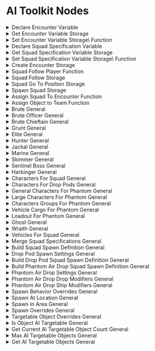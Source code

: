 # AI Toolkit Nodes

<details>

<summary>Declare Encounter Variable</summary>

### Node Rules

ruleID: RequiredNodeInput\
RequiredProperties:\
Identifier\
Scope

pinId: Identifier\
dataType: identifier

#### Editor Settings

pinId: Initial Value\
dataType: encounter

#### Editor Settings

defaultValue: String: nil

pinId: Scope\
dataType: forge\_variable\_scope

#### Editor Settings

userData:

#### Editor Settings

### Node Category: Unused\_AIToolkit\_Variables\\

</details>

<details>

<summary>Get Encounter Variable Storage</summary>

### Node Rules

ruleID: RequiredNodeInput\
RequiredProperties:\
Identifier\
Scope

pinId: Identifier\
dataType: identifier

#### Editor Settings

pinId: Scope\
dataType: forge\_variable\_scope

#### Editor Settings

pinId: Object\
dataType: object\
defaultValue: String: nil

#### Editor Settings

### Output Pins

pinId: Out\
dataType: encounter\
userData:

#### Editor Settings

#### Editor Settings

### Node Category: Unused\_AIToolkit\_Variables\\

</details>

<details>

<summary>Set Encounter Variable Storage\ Function</summary>

### Node Rules

ruleID: RequiredNodeInput\
RequiredProperties:\
Identifier\
Scope

pinId: ActionStart\
dataType: execute

pinId: Identifier\
dataType: identifier

#### Editor Settings

pinId: Value\
dataType: encounter\
defaultValue: String: nil

#### Editor Settings

pinId: Scope\
dataType: forge\_variable\_scope

#### Editor Settings

pinId: Object\
dataType: object\
defaultValue: String: nil

#### Editor Settings

### Output Pins

pinId: ActionComplete\
dataType: execute

userData:

#### Editor Settings

### Node Category: Unused\_AIToolkit\_Variables\\

</details>

<details>

<summary>Declare Squad Specification Variable</summary>

### Node Rules

ruleID: RequiredNodeInput\
RequiredProperties:\
Identifier\
Scope

pinId: Identifier\
dataType: identifier

#### Editor Settings

pinId: Initial Value\
dataType: squad\_specification

#### Editor Settings

defaultValue: String: nil

pinId: Scope\
dataType: forge\_variable\_scope

#### Editor Settings

userData:

#### Editor Settings

### Node Category: Unused\_AIToolkit\_Variables\\

</details>

<details>

<summary>Get Squad Specification Variable Storage</summary>

### Node Rules

ruleID: RequiredNodeInput\
RequiredProperties:\
Identifier\
Scope

pinId: Identifier\
dataType: identifier

#### Editor Settings

pinId: Scope\
dataType: forge\_variable\_scope

#### Editor Settings

pinId: Object\
dataType: object\
defaultValue: String: nil

#### Editor Settings

### Output Pins

pinId: Out\
dataType: squad\_specification\
userData:

#### Editor Settings

#### Editor Settings

### Node Category: Unused\_AIToolkit\_Variables\\

</details>

<details>

<summary>Set Squad Specification Variable Storage\ Function</summary>

### Node Rules

ruleID: RequiredNodeInput\
RequiredProperties:\
Identifier\
Scope

pinId: ActionStart\
dataType: execute

pinId: Identifier\
dataType: identifier

#### Editor Settings

pinId: Value\
dataType: squad\_specification\
defaultValue: String: nil

#### Editor Settings

pinId: Scope\
dataType: forge\_variable\_scope

#### Editor Settings

pinId: Object\
dataType: object\
defaultValue: String: nil

#### Editor Settings

### Output Pins

pinId: ActionComplete\
dataType: execute

userData:

#### Editor Settings

### Node Category: Unused\_AIToolkit\_Variables\\

</details>

<details>

<summary>Create Encounter Storage</summary>

### Node Rules

ruleID: RequiredNodeInput\
RequiredProperties:\
Area Object\
Identifier

pinId: ActionStart\
dataType: execute

pinId: Area Object\
dataType: object

#### Editor Settings

pinId: Identifier\
dataType: identifier

#### Editor Settings

### Output Pins

pinId: ActionComplete\
dataType: execute

userData:

#### Editor Settings

### Node Category: Unused\_AIToolkit\\

</details>

<details>

<summary>Squad Follow Player Function</summary>

### Node Rules

ruleID: RequiredNodeInput\
RequiredProperties:\
Squad\
Player

pinId: ActionStart\
dataType: execute

pinId: Squad\
dataType: ai\_squad

#### Editor Settings

pinId: Player\
dataType: object

#### Editor Settings

properties: propertyName: Radius\
dataType: number\
defaultValue: Float: 50.0

MinRange: 10.0\
MaxRange: 100.0\
Step: 1.0

#### Editor Settings

propertyName: Refresh Distance\
dataType: number\
defaultValue: Float: 30.0

MinRange: 10.0\
MaxRange: 100.0\
Step: 1.0

#### Editor Settings

propertyName: Refresh Time\
dataType: number\
defaultValue: Float: 5.0

MinRange: 1.0\
MaxRange: 30.0\
Step: 1.0

#### Editor Settings

### Output Pins

pinId: ActionComplete\
dataType: execute

userData:

#### Editor Settings

### Node Category: Unused\_AIToolkit\\

</details>

<details>

<summary>Squad Follow Storage</summary>

### Node Rules

ruleID: RequiredNodeInput\
RequiredProperties:\
Object\
Squad

pinId: ActionStart\
dataType: execute

pinId: Squad\
dataType: ai\_squad

#### Editor Settings

pinId: Object\
dataType: object

#### Editor Settings

properties: propertyName: Radius\
dataType: number\
defaultValue: Float: 50.0

MinRange: 10.0\
MaxRange: 100.0\
Step: 1.0

#### Editor Settings

propertyName: Refresh Distance\
dataType: number\
defaultValue: Float: 30.0

MinRange: 10.0\
MaxRange: 100.0\
Step: 1.0

#### Editor Settings

propertyName: Refresh Time\
dataType: number\
defaultValue: Float: 5.0

MinRange: 1.0\
MaxRange: 30.0\
Step: 1.0

#### Editor Settings

### Output Pins

pinId: ActionComplete\
dataType: execute

userData:

#### Editor Settings

### Node Category: Unused\_AIToolkit\\

</details>

<details>

<summary>Squad Go To Position Storage</summary>

### Node Rules

ruleID: RequiredNodeInput\
RequiredProperties:\
Squad\
Position

pinId: ActionStart\
dataType: execute

pinId: Squad\
dataType: ai\_squad

#### Editor Settings

pinId: Position\
dataType: vector3

#### Editor Settings

pinId: Radius\
dataType: number\
defaultValue: Float: 50.0

MinRange: 10.0\
MaxRange: 100.0\
Step: 1.0

#### Editor Settings

### Output Pins

pinId: ActionComplete\
dataType: execute

userData:

#### Editor Settings

### Node Category: Unused\_AIToolkit\\

</details>

<details>

<summary>Spawn Squad Storage</summary>

### Node Rules

ruleID: RequiredNodeInput\
RequiredProperties:\
SquadSpawnDefinition

pinId: ActionStart\
dataType: execute

pinId: SquadSpawnDefinition\
dataType: ai\_squad\_definition

#### Editor Settings

pinId: Identifier\
dataType: identifier\
defaultValue: String: nil

#### Editor Settings

### Output Pins

pinId: ActionComplete\
dataType: execute

userData:

#### Editor Settings

### Node Category: Unused\_AIToolkit\\

</details>

<details>

<summary>Assign Squad To Encounter Function</summary>

### Node Rules

ruleID: RequiredNodeInput\
RequiredProperties:\
Squad\
Encounter

pinId: ActionStart\
dataType: execute

pinId: Squad\
dataType: ai\_squad

#### Editor Settings

pinId: Encounter\
dataType: encounter

#### Editor Settings

### Output Pins

pinId: ActionComplete\
dataType: execute

userData:

#### Editor Settings

### Node Category: Unused\_AIToolkit\\

</details>

<details>

<summary>Assign Object to Team Function</summary>

### Node Rules

ruleID: RequiredNodeInput\
RequiredProperties:\
Target

pinId: ActionStart\
dataType: execute

pinId: Target\
dataType: object

#### Editor Settings

pinId: Team\
dataType: team\
defaultValue: String: nil

#### Editor Settings

pinId: Bias\
dataType: number\
defaultValue: String: nil

#### Editor Settings

MinRange: -1.0\
MaxRange: 1.0\
Step: 0.1

pinId: Targetable Object Overrides\
dataType: targetable\_object\_overrides\
defaultValue: String: nil

#### Editor Settings

### Output Pins

pinId: ActionComplete\
dataType: execute

userData:

#### Editor Settings

### Node Category: Unused\_AIToolkit\\

</details>

<details>

<summary>Brute General</summary>

### Input Pins

pinId: Character Type\
dataType: ai_brute_character_type\
defaultValue: String: AICharacterTypeIdTable.brute_minor
#### Editor Settings\

### Output Pins

pinId: Character Specification\
dataType: character_specification\
labels: brute\
userData:\

#### Editor Settings

### Node Category: Unused_AIToolkit_Characters\

</details>

<details>

<summary>Brute Officer General</summary>

### Input Pins

pinId: Character Type\
dataType: ai_brute_officer_character_type\
defaultValue: String: AICharacterTypeIdTable.brute_captain
#### Editor Settings\

### Output Pins

pinId: Character Specification\
dataType: character_specification\
labels: brute_officer\
userData:\

#### Editor Settings

### Node Category: Unused_AIToolkit_Characters\

</details>

<details>

<summary>Brute Chieftain General</summary>

### Input Pins

pinId: Character Type\
dataType: ai_brute_chieftain_character_type\
defaultValue: String: AICharacterTypeIdTable.brute_chieftan
#### Editor Settings\

### Output Pins

pinId: Character Specification\
dataType: character_specification\
labels: brute_chieftain\
userData:\

#### Editor Settings

### Node Category: Unused_AIToolkit_Characters\

</details>

<details>

<summary>Grunt General</summary>

### Input Pins

pinId: Character Type\
dataType: ai_grunt_character_type\
defaultValue: String: AICharacterTypeIdTable.grunt_conscript_a
#### Editor Settings\

### Output Pins

pinId: Character Specification\
dataType: character_specification\
labels: grunt\
userData:\

#### Editor Settings

### Node Category: Unused_AIToolkit_Characters\

</details>

<details>

<summary>Elite General</summary>

### Input Pins

pinId: Character Type\
dataType: ai_elite_character_type\
defaultValue: String: AICharacterTypeIdTable.elite_mercenary
#### Editor Settings\

### Output Pins

pinId: Character Specification\
dataType: character_specification\
labels: elite\
userData:\

#### Editor Settings

### Node Category: Unused_AIToolkit_Characters\

</details>

<details>

<summary>Hunter General</summary>

### Input Pins

pinId: Character Type\
dataType: ai_hunter_character_type\
defaultValue: String: AICharacterTypeIdTable.hunter
#### Editor Settings\

### Output Pins

pinId: Character Specification\
dataType: character_specification\
labels: hunter\
userData:\

#### Editor Settings

### Node Category: Unused_AIToolkit_Characters\

</details>

<details>

<summary>Jackal General</summary>

### Input Pins

pinId: Character Type\
dataType: ai_jackal_character_type\
defaultValue: String: AICharacterTypeIdTable.jackal_freebooter
#### Editor Settings\

### Output Pins

pinId: Character Specification\
dataType: character_specification\
labels: jackal\
userData:\

#### Editor Settings

### Node Category: Unused_AIToolkit_Characters\

</details>

<details>

<summary>Marine General</summary>

### Input Pins

pinId: Character Type\
dataType: ai_marine_character_type\
defaultValue: String: AICharacterTypeIdTable.marine_assault
#### Editor Settings\

### Output Pins

pinId: Character Specification\
dataType: character_specification\
labels: marine\
userData:\

#### Editor Settings

### Node Category: Unused_AIToolkit_Characters\

</details>

<details>

<summary>Skimmer General</summary>

### Input Pins

pinId: Character Type\
dataType: ai_skimmer_character_type\
defaultValue: String: AICharacterTypeIdTable.skimmer
#### Editor Settings\

### Output Pins

pinId: Character Specification\
dataType: character_specification\
labels: skimmer\
userData:\

#### Editor Settings

### Node Category: Unused_AIToolkit_Characters\

</details>

<details>

<summary>Sentinel Boss General</summary>

### Input Pins

pinId: Character Type\
dataType: ai_sentinel_boss_character_type\
defaultValue: String: AICharacterTypeIdTable.adjutant_resolution_spire
#### Editor Settings\

### Output Pins

pinId: Character Specification\
dataType: character_specification\
labels: sentinel_boss\
userData:\

#### Editor Settings

### Node Category: Unused_AIToolkit_Characters\

</details>

<details>

<summary>Harbinger General</summary>

### Output Pins

pinId: Character Specification\
dataType: character_specification\
labels: inquisitor\
userData:\

#### Editor Settings

### Node Category: Unused_AIToolkit_Characters\

</details>

<details>

<summary>Characters For Squad General</summary>

### Input Pins

pinId: Entry1\
dataType: character_specification\
defaultValue: String: nil

#### Editor Settings

pinId: Entry2\
dataType: character_specification\
defaultValue: String: nil

#### Editor Settings

pinId: Entry3\
dataType: character_specification\
defaultValue: String: nil

#### Editor Settings

pinId: Entry4\
dataType: character_specification\
defaultValue: String: nil

#### Editor Settings\

### Output Pins

pinId: Squad Specification\
dataType: squad_specification\
labels: character_group\
userData:\

#### Editor Settings

### Node Category: Unused_AIToolkit\

</details>

<details>

<summary>Characters For Drop Pods General</summary>

### Input Pins

pinId: Entry1\
dataType: character_specification\
defaultValue: String: nil

#### Editor Settings

pinId: Entry2\
dataType: character_specification\
defaultValue: String: nil

#### Editor Settings

pinId: Entry3\
dataType: character_specification\
defaultValue: String: nil

#### Editor Settings

pinId: Entry4\
dataType: character_specification\
defaultValue: String: nil

#### Editor Settings\

### Output Pins

pinId: Squad Specification\
dataType: squad_specification\
userData:\

#### Editor Settings

### Node Category: Unused_AIToolkit\

</details>

<details>

<summary>General Characters For Phantom General</summary>

### Input Pins

pinId: Entry1\
dataType: character_specification\
defaultValue: String: nil

#### Editor Settings

pinId: Entry2\
dataType: character_specification\
defaultValue: String: nil

#### Editor Settings

pinId: Entry3\
dataType: character_specification\
defaultValue: String: nil

#### Editor Settings

pinId: Entry4\
dataType: character_specification\
defaultValue: String: nil

#### Editor Settings\

### Output Pins

pinId: Squad Specification\
dataType: squad_specification\
labels: phantom_general_passenger_group\
userData:\

#### Editor Settings

### Node Category: Unused_AIToolkit\

</details>

<details>

<summary>Large Characters For Phantom General</summary>

### Input Pins

pinId: Entry1\
dataType: character_specification\
defaultValue: String: nil

#### Editor Settings

pinId: Entry2\
dataType: character_specification\
defaultValue: String: nil

#### Editor Settings

pinId: Entry3\
dataType: character_specification\
defaultValue: String: nil

#### Editor Settings

pinId: Entry4\
dataType: character_specification\
defaultValue: String: nil

#### Editor Settings\

### Output Pins

pinId: Phantom Large Passengers\
dataType: squad_specification\
labels: phantom_general_passenger_group\
userData:\

#### Editor Settings

### Node Category: Unused_AIToolkit\

</details>

<details>

<summary>Characters Groups For Phantom General</summary>

### Input Pins

pinId: Entry1\
dataType: squad_specification\
defaultValue: String: nil

#### Editor Settings

pinId: Entry2\
dataType: squad_specification\
defaultValue: String: nil

#### Editor Settings

pinId: Entry3\
dataType: squad_specification\
defaultValue: String: nil

#### Editor Settings

pinId: Entry4\
dataType: squad_specification\
defaultValue: String: nil

#### Editor Settings\

### Output Pins

pinId: Phantom Passengers\
dataType: squad_specification\
labels: phantom_full_passenger_group\
userData:\

#### Editor Settings

### Node Category: Unused_AIToolkit\

</details>

<details>

<summary>Vehicle Cargo For Phantom General</summary>

### Input Pins

pinId: Large Cargo\
dataType: vehicle_specification\
defaultValue: String: nil

#### Editor Settings

pinId: Small Cargo 1\
dataType: vehicle_specification\
defaultValue: String: nil

#### Editor Settings

pinId: Small Cargo 2\
dataType: vehicle_specification\
defaultValue: String: nil

#### Editor Settings\

### Output Pins

pinId: Phantom Vehicle Cargo\
dataType: squad_specification\
labels: phantom_vehicle_cargo_group\
userData:\

#### Editor Settings

### Node Category: Unused_AIToolkit\

</details>

<details>

<summary>Loadout For Phantom General</summary>

### Input Pins

pinId: Phantom Passengers\
dataType: squad_specification\
defaultValue: String: nil

#### Editor Settings

pinId: Phantom Vehicle Cargo\
dataType: squad_specification\
defaultValue: String: nil

#### Editor Settings\

### Output Pins

pinId: Phantom Passengers Out\
dataType: squad_specification\
labels: phantom_full_loadout\
userData:\

#### Editor Settings

### Node Category: Unused_AIToolkit\

</details>

<details>

<summary>Ghost General</summary>

### Input Pins

pinId: Driver\
dataType: character_specification\
defaultValue: String: nil

#### Editor Settings

pinId: Config\
dataType: number\
defaultValue: String: nil

#### Editor Settings\

### Output Pins

pinId: Vehicle Specification Entry\
dataType: vehicle_specification\
labels: small_vehicle\
userData:\

#### Editor Settings

### Node Category: Unused_AIToolkit_Vehicles\

</details>

<details>

<summary>Wraith General</summary>

### Input Pins

pinId: Driver\
dataType: character_specification\
defaultValue: String: nil

#### Editor Settings

pinId: Gunner\
dataType: character_specification\
defaultValue: String: nil

#### Editor Settings

pinId: Config\
dataType: number\
defaultValue: String: nil

#### Editor Settings\

### Output Pins

pinId: Vehicle Specification Entry\
dataType: vehicle_specification\
labels: large_vehicle\
userData:\

#### Editor Settings

### Node Category: Unused_AIToolkit_Vehicles\

</details>

<details>

<summary>Vehicles For Squad General</summary>

### Input Pins

pinId: Entry1\
dataType: vehicle_specification\
defaultValue: String: nil

#### Editor Settings

pinId: Entry2\
dataType: vehicle_specification\
defaultValue: String: nil

#### Editor Settings

pinId: Entry3\
dataType: vehicle_specification\
defaultValue: String: nil

#### Editor Settings

pinId: Entry4\
dataType: vehicle_specification\
defaultValue: String: nil

#### Editor Settings\

### Output Pins

pinId: Squad Specification\
dataType: squad_specification\
labels: vehicle_group\
userData:\

#### Editor Settings

### Node Category: Unused_AIToolkit\

</details>

<details>

<summary>Merge Squad Specifications General</summary>

### Input Pins

pinId: Entry1\
dataType: squad_specification\
defaultValue: String: nil

#### Editor Settings

pinId: Entry2\
dataType: squad_specification\
defaultValue: String: nil

#### Editor Settings

pinId: Entry3\
dataType: squad_specification\
defaultValue: String: nil

#### Editor Settings

pinId: Entry4\
dataType: squad_specification\
defaultValue: String: nil

#### Editor Settings\

### Output Pins

pinId: Squad Specification\
dataType: squad_specification\
labels: full_squad_specification\
userData:\

#### Editor Settings

### Node Category: Unused_AIToolkit\

</details>

<details>

<summary>Build Squad Spawn Definition General</summary>

### Node Rules

ruleID: RequiredNodeInput\
RequiredProperties:\
Encounter\
Team\
Squad Specification

pinId: Encounter\
dataType: encounter

#### Editor Settings

pinId: Team\
dataType: team

#### Editor Settings

pinId: Squad Specification\
dataType: squad\_specification

#### Editor Settings

pinId: Spawn Overrides\
dataType: spawn\_overrides\
defaultValue: String: nil

#### Editor Settings

### Output Pins

pinId: AI Squad Definition\
dataType: ai\_squad\_definition\
userData:

#### Editor Settings

#### Editor Settings

### Node Category: Unused\_AIToolkit\\

</details>

<details>

<summary>Drop Pod Spawn Settings General</summary>

### Input Pins

pinId: Spawn Time Window\
dataType: number\
defaultValue: Float: 3.0
#### Editor Settings

pinId: Spawn Overrides\
dataType: spawn_overrides\
defaultValue: String: nil

#### Editor Settings\

### Output Pins

pinId: Drop Pod Spawn Settings\
dataType: drop_pod_spawn_settings\
userData:\

#### Editor Settings

### Node Category: Unused_AIToolkit\

</details>

<details>

<summary>Build Drop Pod Squad Spawn Definition General</summary>

### Node Rules

ruleID: RequiredNodeInput\
RequiredProperties:\
Encounter\
Team\
Squad Specification\
Drop Pod Spawn Settings

pinId: Encounter\
dataType: encounter

#### Editor Settings

pinId: Team\
dataType: team

#### Editor Settings

pinId: Squad Specification\
dataType: squad\_specification

#### Editor Settings

pinId: Drop Pod Spawn Settings\
dataType: drop\_pod\_spawn\_settings

#### Editor Settings

### Output Pins

pinId: AI Squad Definition\
dataType: ai\_squad\_definition\
userData:

#### Editor Settings

#### Editor Settings

### Node Category: Unused\_AIToolkit\\

</details>

<details>

<summary>Build Phantom Air Drop Squad Spawn Definition General</summary>

### Node Rules

ruleID: RequiredNodeInput\
RequiredProperties:\
Encounter\
Team\
Squad Specification\
Phantom Air Drop Settings

pinId: Encounter\
dataType: encounter

#### Editor Settings

pinId: Team\
dataType: team

#### Editor Settings

pinId: Squad Specification\
dataType: squad\_specification

#### Editor Settings

pinId: Phantom Air Drop Settings\
dataType: phantom\_air\_drop\_settings

#### Editor Settings

### Output Pins

pinId: AI Squad Definition\
dataType: ai\_squad\_definition\
userData:

#### Editor Settings

#### Editor Settings

### Node Category: Unused\_AIToolkit\\

</details>

<details>

<summary>Phantom Air Drop Settings General</summary>

### Node Rules

ruleID: RequiredNodeInput\
RequiredProperties:\
Location

pinId: Location\
dataType: object

#### Editor Settings

pinId: Phantom Air Drop Ship Modifiers\
dataType: phantom\_air\_drop\_ship\_modifiers\
defaultValue: String: nil

#### Editor Settings

pinId: Phantom Air Drop Drop Modifiers\
dataType: phantom\_air\_drop\_drop\_modifiers\
defaultValue: String: nil

#### Editor Settings

pinId: Spawn Behavior Overrides\
dataType: spawn\_behavior\_overrides\
defaultValue: String: nil

#### Editor Settings

### Output Pins

pinId: Phantom Air Drop Settings\
dataType: phantom\_air\_drop\_settings\
userData:

#### Editor Settings

#### Editor Settings

### Node Category: Unused\_AIToolkit\\

</details>

<details>

<summary>Phantom Air Drop Drop Modifiers General</summary>

### Input Pins

pinId: Initial Combat State\
dataType: actor_basic_combat_status\
defaultValue: String: nil

#### Editor Settings

pinId: Passenger Seat Preference\
dataType: air_drop_passenger_seat_preference\
defaultValue: Enumerable: PASSENGER_SEAT_PREFERENCE.Both
#### Editor Settings

pinId: Passenger Drop Height\
dataType: number\
defaultValue: Float: 2.0
#### Editor Settings

pinId: Vehicle Drop Height\
dataType: number\
defaultValue: Float: 2.0
#### Editor Settings\

### Output Pins

pinId: Phantom Air Drop Drop Modifiers\
dataType: phantom_air_drop_drop_modifiers\
userData:\

#### Editor Settings

### Node Category: Unused_AIToolkit\

</details>

<details>

<summary>Phantom Air Drop Ship Modifiers General</summary>

### Input Pins

pinId: Chin Gun Present\
dataType: bool\
defaultValue: Bool: true
#### Editor Settings

pinId: Side Gunner Type\
dataType: phantom_side_gunner\
defaultValue: String: nil

#### Editor Settings

pinId: Attack After Drop Duration\
dataType: number\
defaultValue: Float: 0.0
#### Editor Settings\

### Output Pins

pinId: Phantom Air Drop Ship Modifiers\
dataType: phantom_air_drop_ship_modifiers\
userData:\

#### Editor Settings

### Node Category: Unused_AIToolkit\

</details>

<details>

<summary>Spawn Behavior Overrides General</summary>

### Input Pins

pinId: Braindead\
dataType: bool\
defaultValue: Bool: false
#### Editor Settings

pinId: Blind\
dataType: bool\
defaultValue: Bool: false
#### Editor Settings

pinId: Deaf\
dataType: bool\
defaultValue: Bool: false
#### Editor Settings

pinId: Magic Sight\
dataType: bool\
defaultValue: Bool: false
#### Editor Settings\

### Output Pins

pinId: Spawn Behavior Overrides\
dataType: spawn_behavior_overrides\
userData:\

#### Editor Settings

### Node Category: Unused_AIToolkit\

</details>

<details>

<summary>Spawn At Location General</summary>

### Node Rules

ruleID: RequiredNodeInput\
RequiredProperties:\
Location

pinId: Location\
dataType: object

#### Editor Settings

pinId: Radius\
dataType: number\
defaultValue: Float: 1.0

#### Editor Settings

### Output Pins

pinId: Spawn Location Override\
dataType: spawn\_location\_override\
userData:

#### Editor Settings

#### Editor Settings

### Node Category: Unused\_AIToolkit\\

</details>

<details>

<summary>Spawn In Area General</summary>

### Node Rules

ruleID: RequiredNodeInput\
RequiredProperties:\
Area Object

pinId: Area Object\
dataType: object

#### Editor Settings

### Output Pins

pinId: Spawn Location Override\
dataType: spawn\_location\_override\
userData:

#### Editor Settings

#### Editor Settings

### Node Category: Unused\_AIToolkit\\

</details>

<details>

<summary>Spawn Overrides General</summary>

### Input Pins

pinId: Initial Combat State\
dataType: actor_basic_combat_status\
defaultValue: String: nil

#### Editor Settings

pinId: Initial Facing\
dataType: number\
defaultValue: String: nil

#### Editor Settings

pinId: Spawn Location Override\
dataType: spawn_location_override\
defaultValue: String: nil

#### Editor Settings

pinId: Spawn Behavior Overrides\
dataType: spawn_behavior_overrides\
defaultValue: String: nil

#### Editor Settings\

### Output Pins

pinId: Spawn Overrides\
dataType: spawn_overrides\
userData:\

#### Editor Settings

### Node Category: Unused_AIToolkit\

</details>

<details>

<summary>Targetable Object Overrides General</summary>

### Input Pins

pinId: Vehicle Targetable\
dataType: bool\
defaultValue: String: nil

#### Editor Settings

pinId: Grenade Targetable\
dataType: bool\
defaultValue: String: nil

#### Editor Settings

pinId: Minimum Range\
dataType: number\
defaultValue: String: nil

#### Editor Settings\
MinRange: 0.0\
MaxRange: 20.0\
Step: 0.5
#### Editor Settings

pinId: Maximum Range\
dataType: number\
defaultValue: String: nil

#### Editor Settings\
MinRange: 0.0\
MaxRange: 20.0\
Step: 0.5
#### Editor Settings\

### Output Pins

pinId: Targetable Object Overrides\
dataType: targetable_object_overrides\
userData:\

#### Editor Settings

### Node Category: Unused_AIToolkit\

</details>

<details>

<summary>Is Object AI Targetable General</summary>

### Node Rules

ruleID: RequiredNodeInput\
RequiredProperties:\
Object

pinId: Object\
dataType: object

#### Editor Settings

### Output Pins

pinId: Is Targetable\
dataType: bool\
userData:

#### Editor Settings

#### Editor Settings

### Node Category: Unused\_AIToolkit\\

</details>

<details>

<summary>Get Current AI Targetable Object Count General</summary>

### Output Pins

pinId: Count\
dataType: number\
userData:\

#### Editor Settings

### Node Category: Unused_AIToolkit\

</details>

<details>

<summary>Max AI Targetable Objects General</summary>

### Output Pins

pinId: Count\
dataType: number\
userData:\

#### Editor Settings

### Node Category: Unused_AIToolkit\

</details>

<details>

<summary>Get AI Targetable Objects General</summary>

### Output Pins

pinId: Count\
dataType: object_list\
userData:\

#### Editor Settings

### Node Category: Unused_AIToolkit\

</details>
